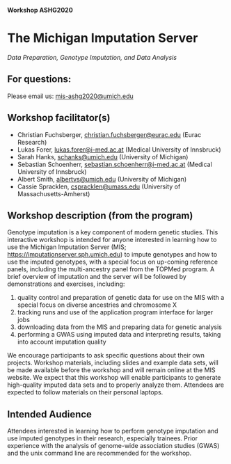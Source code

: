 **Workshop ASHG2020**

# The Michigan Imputation Server
*Data Preparation, Genotype Imputation, and Data Analysis*

## For questions:
Please email us: [mis-ashg2020@umich.edu](mailto:mis-ashg2020@umich.edu)

## Workshop facilitator(s)
- Christian Fuchsberger, christian.fuchsberger@eurac.edu (Eurac Research)
- Lukas Forer, lukas.forer@i-med.ac.at (Medical University of Innsbruck)
- Sarah Hanks, schanks@umich.edu (University of Michigan)
- Sebastian Schoenherr, sebastian.schoenherr@i-med.ac.at (Medical University of Innsbruck)
- Albert Smith, albertvs@umich.edu (University of Michigan)
- Cassie Spracklen, cspracklen@umass.edu (University of Massachusetts-Amherst)


## Workshop description (from the program)

Genotype imputation is a key component of modern genetic studies. This interactive workshop is intended for anyone interested in learning how to use the Michigan Imputation Server (MIS; https://imputationserver.sph.umich.edu) to impute genotypes and how to use the imputed genotypes, with a special focus on up-coming reference panels, including the multi-ancestry panel from the TOPMed program. A brief overview of imputation and the server will be followed by demonstrations and exercises, including:

1. quality control and preparation of genetic data for use on the MIS with a special focus on diverse ancestries and chromosome X
2. tracking runs and use of the application program interface for larger jobs
3. downloading data from the MIS and preparing data for genetic analysis
4. performing a GWAS using imputed data and interpreting results, taking into account imputation quality

We encourage participants to ask specific questions about their own projects. Workshop materials, including slides and example data sets, will be made available before the workshop and will remain online at the MIS website. We expect that this workshop will enable participants to generate high-quality imputed data sets and to properly analyze them. Attendees are expected to follow materials on their personal laptops.

## Intended Audience
Attendees interested in learning how to perform genotype imputation and use imputed genotypes in their research, especially trainees. Prior experience with the analysis of genome-wide association studies (GWAS) and the unix command line are recommended for the workshop.
